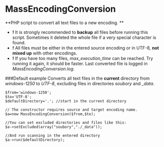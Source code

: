 MassEncodingConversion
======================

**PHP script to convert all text files to a new encoding. **

* **!** It is strongly recommended to **backup** all files before running this script. Sometimes it deleted the whole file if a very special character is found. 
* **!** All files must be either in the entered source encoding or in UTF-8, **not mixed up** with other encodings. 
* **!** If you have too many files, *max_execution_time* can be reached. Try running it again, it should be faster. Last converted file is logged in *MassEncodingConversion.log*. 

###Default example
Converts all text files in the **current** directory from *windows-1250* 
to *UTF-8*, excluding files in directories *soubory* and *_data*. 
```
$from='windows-1250';
$to='UTF-8';
$defaultDirectory='.'; //start in the current directory

// The constructor requires source and target encoding name. 
$a=new MassEncodingConversion($from,$to); 

//You can set excluded directories and files like this:
$a->setExcluded(array("soubory","./_data")); 

//And run scanning in the entered directory
$a->run($defaultDirectory);
```
